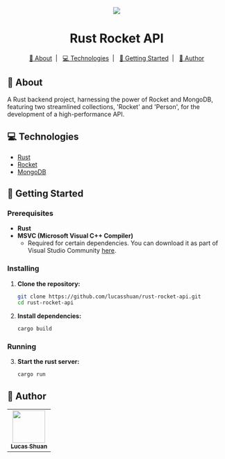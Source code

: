 <div align="center">
   <img src="https://github.com/lucasshuan/lucasshuan/assets/78228526/250d306c-c9d7-4b9a-990a-120a8028e881">
   <h1>Rust Rocket API</h1>
</div>

<p align="center">
  <a href="#about">📃 About</a>&nbsp;&nbsp;|&nbsp;&nbsp;
  <a href="#technologies">💻 Technologies</a>&nbsp;&nbsp;|&nbsp;&nbsp;
  <a href="#getting_started">🚀 Getting Started</a>&nbsp;&nbsp;|&nbsp;&nbsp;
  <a href="#author">👤 Author</a>
</p>

## 📄 About <a name = "about"></a>

A Rust backend project, harnessing the power of Rocket and MongoDB, featuring two streamlined collections, 'Rocket' and 'Person', for the development of a high-performance API.

## 💻 Technologies <a name="technologies"></a>

- [Rust](https://www.rust-lang.org)
- [Rocket](https://rocket.rs)
- [MongoDB](https://www.mongodb.com)

## 🚀 Getting Started <a name = "getting_started"></a>

### Prerequisites

- **Rust**
- **MSVC (Microsoft Visual C++ Compiler)**
    - Required for certain dependencies. You can download it as part of Visual Studio Community [here](https://visualstudio.microsoft.com/visual-cpp-build-tools/).

### Installing

1. **Clone the repository:**

    ```bash
    git clone https://github.com/lucasshuan/rust-rocket-api.git
    cd rust-rocket-api
    ```

2. **Install dependencies:**

    ```bash
    cargo build
    ```

### Running

3. **Start the rust server:**

    ```bash
    cargo run
    ```

## 👤 Author <a name = "author"></a>

<div align="center">
  <table>
    <tr>
      <td align="center">
        <a href="http://github.com/lucasshuan">
          <img src="https://avatars.githubusercontent.com/u/78228526?v=4" width="75px;"/>
          <br />
          <sub>
            <b>Lucas Shuan</b>
          </sub>
        </a>
        </td>
    </tr>
  </table>
</div>
